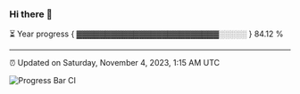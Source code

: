 ### Hi there 👋

⏳ Year progress { ▓▓▓▓▓▓▓▓▓▓▓▓▓▓▓▓▓▓▓▓▓▓▓▓▓░░░░░ } 84.12 %

---

⏰ Updated on Saturday, November 4, 2023, 1:15 AM UTC

![Progress Bar CI](https://github.com/arthurbuhl/arthurbuhl/workflows/Progress%20Bar%20CI/badge.svg)
